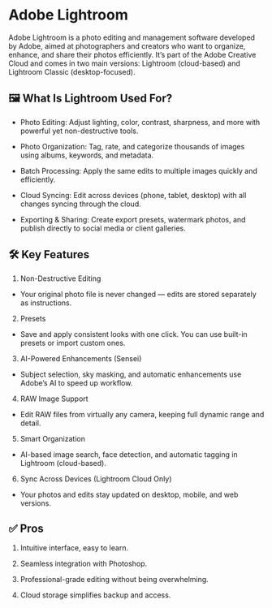 # Adobe Lightroom
Adobe Lightroom is a photo editing and management software developed by Adobe, aimed at photographers and creators who want to organize, enhance, and share their photos efficiently. It’s part of the Adobe Creative Cloud and comes in two main versions: Lightroom (cloud-based) and Lightroom Classic (desktop-focused).

## 🖼️ What Is Lightroom Used For?
- Photo Editing: Adjust lighting, color, contrast, sharpness, and more with powerful yet non-destructive tools.

- Photo Organization: Tag, rate, and categorize thousands of images using albums, keywords, and metadata.

- Batch Processing: Apply the same edits to multiple images quickly and efficiently.

- Cloud Syncing: Edit across devices (phone, tablet, desktop) with all changes syncing through the cloud.

- Exporting & Sharing: Create export presets, watermark photos, and publish directly to social media or client galleries.

## 🛠️ Key Features
1. Non-Destructive Editing

- Your original photo file is never changed — edits are stored separately as instructions.

2. Presets

- Save and apply consistent looks with one click. You can use built-in presets or import custom ones.

3. AI-Powered Enhancements (Sensei)

- Subject selection, sky masking, and automatic enhancements use Adobe’s AI to speed up workflow.

4. RAW Image Support

- Edit RAW files from virtually any camera, keeping full dynamic range and detail.

5. Smart Organization

- AI-based image search, face detection, and automatic tagging in Lightroom (cloud-based).

6. Sync Across Devices (Lightroom Cloud Only)

- Your photos and edits stay updated on desktop, mobile, and web versions.

## ✅ Pros
1. Intuitive interface, easy to learn.

2. Seamless integration with Photoshop.

3. Professional-grade editing without being overwhelming.

4. Cloud storage simplifies backup and access.
